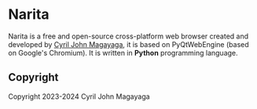 # Narita

Narita is a free and open-source cross-platform web browser created and developed by [Cyril John Magayaga](https://github.com/magayaga), it is based on PyQtWebEngine (based on Google's Chromium). It is written in **Python** programming language.

## Copyright
Copyright 2023-2024 Cyril John Magayaga
